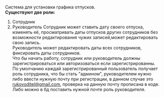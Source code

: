 Система для установки графика отпусков.<br>
<b>Существуют две роли:</b>
1. Сотрудник
2. Руководитель
Сотрудник может ставить дату своего отпуска, изменять её, просматривать даты отпусков других сотрудников без возможности редактирования чужих записей,может редактировать свою запись.<br>
Руководитель может редактировать даты всех сотрудников, фиксировать даты сотрудников.<br>
Что бы начать работу, сотрудник или руководитель должны зарегистрироваться или авторизоваться если зарегистрированны.<br>
По умолчанию каждай зарегистрированный пользователь получает роль сотрудника, что бы стать "админом", руководителем нужно либо ввести нужную почту при регистрации, в данном случае это rukovoditel@gmail.com, проверка на данную почту прописана в коде. Либо можно в бд поставить нужной почте роль руководителя.
